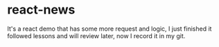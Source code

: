 # react-news
It's a react demo that has some more request and logic, I just finished it followed lessons and will review later, now I record it in my git.
